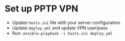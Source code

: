 # Set up PPTP VPN

- Update `hosts.ini` file with your server configuration
- Update `deploy.yml` and update VPN user/pass
- Run: `ansible-playbook -i hosts.ini deploy.yml`